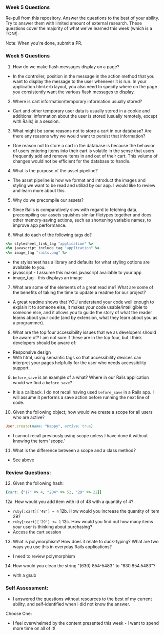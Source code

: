 ### Week 5 Questions

Re-pull from this repository. Answer the questions to the best of your ability. Try to answer them with limited amount of external research. These questions cover the majority of what we've learned this week (which is a TON!).

Note: When you're done, submit a PR.

### Week 5 Questions
1. How do we make flash messages display on a page?
* In the controller, position in the message in the action method that you want to display the message to the user whenever it is run. In your application.html.erb layout, you also need to specify where on the page you consistently want the various flash messages to display. 

2. Where is cart information/temporary information usually stored?
* Cart and other temporary user data is usually stored in a cookie and additional information about the user is stored (usually remotely, except with Rails) in a session. 

3. What might be some reasons not to store a cart in our database? Are there any reasons why we would want to persist that information?
* One reason not to store a cart in the database is because the behavior of users entering items into their cart is volatile in the sense that users frequently add and remove items in and out of their cart. This volume of changes would not be efficient for the database to handle. 

4. What is the purpose of the asset pipeline?
* The asset pipeline is how we format and introduct the images and styling we want to be read and utilizd by our app. I would like to review and learn more about this.

5. Why do we precompile our assets?
* Since Rails is comparatively slow with regard to fetching data, precompiling our assets squishes similar filetypes together and does other memory-saving actions, such as shortening variable names, to improve app performance.

6. What do each of the following tags do?

```ruby 
<%= stylesheet_link_tag "application" %>
<%= javascript_include_tag "application" %>
<%= image_tag "rails.png" %>
```
* the stylesheet has a library and defaults for what styling options are available to you. 
* javascript - I assume this makes javascript available to your app
* image_tag - this displays an image

7. What are some of the elements of a great read me? What are some of the benefits of taking the time to update a readme for our project?
* A great readme shows that YOU understand your code well enough to explain it to someone else, it makes your code usable/intelligible to someone else, and it allows you to guide the story of what the reader learns about your code (and by extension, what they learn about you as a programmer).  

8. What are the top four accessibility issues that we as developers should be aware of?
I am not sure if these are in the top four, but I think developers should be aware of: 
* Responsive design
* With html, using semantic tags so that accessibility devices can interpret your pages helpfully for the user who needs accessibility support.

9. `before_save` is an example of a what? Where in our Rails application would we find a `before_save`?
* It is a callback. I do not recall having used `before_save` in a Rails app. I will assume it performs a save action before running the next line of code. 

10. Given the following object, how would we create a scope for all users who are active?

```ruby 
User.create(name: "Happy", active: true)
```
* I cannot recall previously using scope unless I have done it without knowing the term 'scope.'
11. What is the difference between a scope and a class method?
* See above

### Review Questions:  
12. Given the following hash:  

```ruby
{cart: {"17" => 4, "204" => 52, "29" => 22}}
```

  12a. How would you add item with id of 48 with a quantity of 4?  
  * `ruby[:cart]['48'] = 4`
  12b. How would you increase the quantity of item 29?
  * `ruby[:cart]['29'] += 1`
  12c. How would you find out how many items your user is thinking about purchasing?   
  * Access the cart session
  
13. What is polymorphism? How does it relate to duck-typing? What are two ways you use this in everyday Rails applications? 
* I need to review polymorphism
14. How would you clean the string "(630) 854-5483" to "630.854.5483"?  
* with a gsub


### Self Assessment:
* I answered the questions without resources to the best of my current ability, and self-identified when I did not know the answer.

Choose One:
* I feel overwhelmed by the content presented this week - I want to spend more time on all of it!

